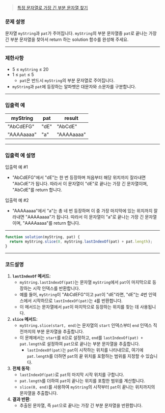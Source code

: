> [특정 문자열로 가장 긴 부분 문자열 찾기](https://school.programmers.co.kr/learn/courses/30/lessons/181872)

### **문제 설명**

문자열 `myString`과 `pat`가 주어집니다. `myString`의 부분 문자열중 `pat`로 끝나는 가장 긴 부분 문자열을 찾아서 return 하는 solution 함수를 완성해 주세요.

---

### 제한사항

- 5 ≤ `myString` ≤ 20
- 1 ≤ `pat` ≤ 5
  - `pat`은 반드시 `myString`의 부분 문자열로 주어집니다.
- `myString`과 `pat`에 등장하는 알파벳은 대문자와 소문자를 구분합니다.

---

### 입출력 예

| myString   | pat  | result     |
| ---------- | ---- | ---------- |
| "AbCdEFG"  | "dE" | "AbCdE"    |
| "AAAAaaaa" | "a"  | "AAAAaaaa" |

---

### 입출력 예 설명

입출력 예 #1

- "AbCdEFG"에서 "dE"는 한 번 등장하며 처음부터 해당 위치까지 잘라내면 "AbCdE"가 됩니다. 따라서 이 문자열이 "dE"로 끝나는 가장 긴 문자열이며, "AbCdE"를 return 합니다.

입출력 예 #2

- "AAAAaaaa"에서 "a"는 총 네 번 등장하며 이 중 가장 마지막에 있는 위치까지 잘라내면 "AAAAaaaa"가 됩니다. 따라서 이 문자열이 "a"로 끝나는 가장 긴 문자열이며, "AAAAaaaa"를 return 합니다.

---

```jsx
function solution(myString, pat) {
  return myString.slice(0, myString.lastIndexOf(pat) + pat.length);
}
```

---

### 코드설명

1. **`lastIndexOf` 메서드**:
   - `myString.lastIndexOf(pat)`는 문자열 `myString`에서 `pat`이 마지막으로 등장하는 시작 인덱스를 반환합니다.
   - 예를 들어, `myString`이 "AbCdEFG"이고 `pat`이 "dE"라면, "dE"는 4번 인덱스에서 시작하므로 `lastIndexOf(pat)`는 `4`를 반환합니다.
   - 이 메서드는 문자열에서 `pat`이 마지막으로 등장하는 위치를 찾는 데 사용됩니다.
2. **`slice` 메서드**:
   - `myString.slice(start, end)`는 문자열의 `start` 인덱스부터 `end` 인덱스 직전까지의 부분 문자열을 추출합니다.
   - 이 문제에서는 `start`를 `0`으로 설정하고, `end`를 `lastIndexOf(pat) + pat.length`로 설정하여 `pat`으로 끝나는 부분 문자열을 추출합니다.
     - `lastIndexOf(pat)`는 `pat`이 시작하는 위치를 나타내므로, 여기에 `pat.length`를 더하면 `pat`의 끝 위치를 포함하는 범위를 지정할 수 있습니다.
3. **전체 동작**:
   - `lastIndexOf(pat)`로 `pat`의 마지막 시작 위치를 구합니다.
   - `pat.length`를 더하여 `pat`이 끝나는 위치를 포함한 범위를 계산합니다.
   - `slice(0, end)`를 사용하여 `myString`의 시작부터 `pat`이 끝나는 위치까지의 문자열을 추출합니다.
4. **결과 반환**:
   - 추출된 문자열, 즉 `pat`으로 끝나는 가장 긴 부분 문자열을 반환합니다.
